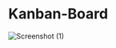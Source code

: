 # Kanban-Board
![Screenshot (1)](https://github.com/Achint2103/Kanban-Board/assets/87437738/0e551466-72fa-4e5c-abf7-f0560012965c)
